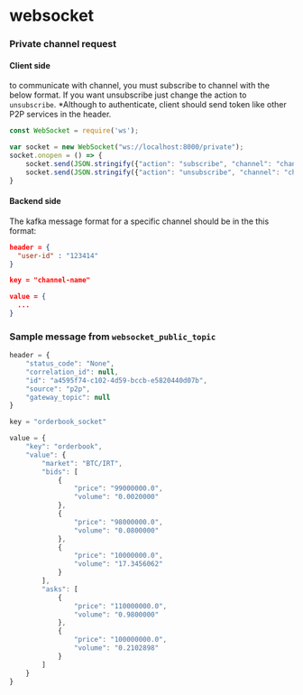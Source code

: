 # websocket

### Private channel request

#### Client side

to communicate with channel, you must subscribe to channel with the below format. If you want unsubscribe just change
the action to `unsubscribe`.
*Although to authenticate, client should send token like other P2P services in the header. 

```js
const WebSocket = require('ws');

var socket = new WebSocket("ws://localhost:8000/private");
socket.onopen = () => {
    socket.send(JSON.stringify({"action": "subscribe", "channel": "channel-name", "data": "this is optional."}))
    socket.send(JSON.stringify({"action": "unsubscribe", "channel": "channel-name", "data": "this is optional."}))
}
```
#### Backend side
The kafka message format for a specific channel should be in the this format:
```json
header = {
  "user-id" : "123414"
}

key = "channel-name"

value = {
  ...
}
```

### Sample message from `websocket_public_topic`

```js
header = {
    "status_code": "None",
    "correlation_id": null,
    "id": "a4595f74-c102-4d59-bccb-e5820440d07b",
    "source": "p2p",
    "gateway_topic": null
}

key = "orderbook_socket"

value = {
    "key": "orderbook",
    "value": {
        "market": "BTC/IRT",
        "bids": [
            {
                "price": "99000000.0",
                "volume": "0.0020000"
            },
            {
                "price": "98000000.0",
                "volume": "0.0800000"
            },
            {
                "price": "10000000.0",
                "volume": "17.3456062"
            }
        ],
        "asks": [
            {
                "price": "110000000.0",
                "volume": "0.9800000"
            },
            {
                "price": "100000000.0",
                "volume": "0.2102898"
            }
        ]
    }
}
```